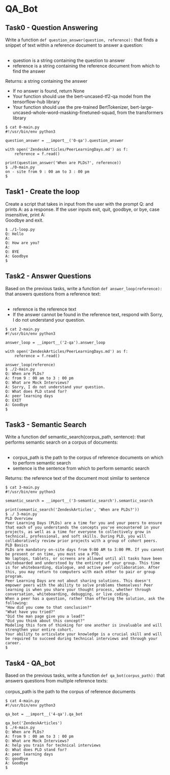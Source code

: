 # QA_Bot

## Task0 - Question Answering
Write a function `def question_answer(question, reference):` that finds a snippet of text within a reference document to answer a question:<br>
<br>
* question is a string containing the question to answer
* reference is a string containing the reference document from which to find the answer

Returns: a string containing the answer
* If no answer is found, return None
* Your function should use the bert-uncased-tf2-qa model from the tensorflow-hub library
* Your function should use the pre-trained BertTokenizer, bert-large-uncased-whole-word-masking-finetuned-squad, from the transformers library

```
$ cat 0-main.py
#!/usr/bin/env python3

question_answer = __import__('0-qa').question_answer

with open('ZendeskArticles/PeerLearningDays.md') as f:
    reference = f.read()

print(question_answer('When are PLDs?', reference))
$ ./0-main.py
on - site from 9 : 00 am to 3 : 00 pm
$
```

## Task1 - Create the loop
Create a script that takes in input from the user with the prompt Q: and prints A: as a response. If the user inputs exit, quit, goodbye, or bye, case insensitive, print A:<br> Goodbye and exit.<br>

```
$ ./1-loop.py
Q: Hello
A:
Q: How are you?
A:
Q: BYE
A: Goodbye
$
```

## Task2 -  Answer Questions
Based on the previous tasks, write a function `def answer_loop(reference):` that answers questions from a reference text:<br>
<br>
* reference is the reference text
* If the answer cannot be found in the reference text, respond with Sorry, I do not understand your question.

```
$ cat 2-main.py
#!/usr/bin/env python3

answer_loop = __import__('2-qa').answer_loop

with open('ZendeskArticles/PeerLearningDays.md') as f:
    reference = f.read()

answer_loop(reference)
$ ./2-main.py
Q: When are PLDs?
A: from 9 : 00 am to 3 : 00 pm
Q: What are Mock Interviews?
A: Sorry, I do not understand your question.
Q: What does PLD stand for?
A: peer learning days
Q: EXIT
A: Goodbye
$
```

## Task3 - Semantic Search
Write a function def semantic_search(corpus_path, sentence): that performs semantic search on a corpus of documents:<br>
<br>
* corpus_path is the path to the corpus of reference documents on which to perform semantic search
* sentence is the sentence from which to perform semantic search

Returns: the reference text of the document most similar to sentence

```
$ cat 3-main.py
#!/usr/bin/env python3

semantic_search = __import__('3-semantic_search').semantic_search

print(semantic_search('ZendeskArticles', 'When are PLDs?'))
$ ./ 3-main.py
PLD Overview
Peer Learning Days (PLDs) are a time for you and your peers to ensure that each of you understands the concepts you've encountered in your projects, as well as a time for everyone to collectively grow in technical, professional, and soft skills. During PLD, you will collaboratively review prior projects with a group of cohort peers.
PLD Basics
PLDs are mandatory on-site days from 9:00 AM to 3:00 PM. If you cannot be present or on time, you must use a PTO. 
No laptops, tablets, or screens are allowed until all tasks have been whiteboarded and understood by the entirety of your group. This time is for whiteboarding, dialogue, and active peer collaboration. After this, you may return to computers with each other to pair or group program. 
Peer Learning Days are not about sharing solutions. This doesn't empower peers with the ability to solve problems themselves! Peer learning is when you share your thought process, whether through conversation, whiteboarding, debugging, or live coding. 
When a peer has a question, rather than offering the solution, ask the following:
"How did you come to that conclusion?"
"What have you tried?"
"Did the man page give you a lead?"
"Did you think about this concept?"
Modeling this form of thinking for one another is invaluable and will strengthen your entire cohort.
Your ability to articulate your knowledge is a crucial skill and will be required to succeed during technical interviews and through your career. 
$
```

## Task4 - QA_bot
Based on the previous tasks, write a function `def qa_bot(corpus_path):` that answers questions from multiple reference texts:<br>
<br>
corpus_path is the path to the corpus of reference documents

```
$ cat 4-main.py
#!/usr/bin/env python3

qa_bot = __import__('4-qa').qa_bot

qa_bot('ZendeskArticles')
$ ./4-main.py
Q: When are PLDs?
A: from 9 : 00 am to 3 : 00 pm
Q: What are Mock Interviews?
A: help you train for technical interviews
Q: What does PLD stand for?
A: peer learning days
Q: goodbye
A: Goodbye
$
```
